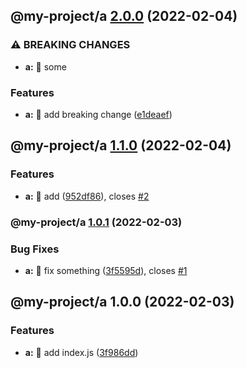 ## @my-project/a [2.0.0](https://github.com/suinplayground/semantic-release-monorepo/compare/@my-project/a@1.1.0...@my-project/a@2.0.0) (2022-02-04)


### ⚠ BREAKING CHANGES

* **a:** 🧨 some

### Features

* **a:** 🎸 add breaking change ([e1deaef](https://github.com/suinplayground/semantic-release-monorepo/commit/e1deaef8d34b8e8ac3beeb44f660f117b3454a93))

## @my-project/a [1.1.0](https://github.com/suinplayground/semantic-release-monorepo/compare/@my-project/a@1.0.1...@my-project/a@1.1.0) (2022-02-04)


### Features

* **a:** 🎸 add ([952df86](https://github.com/suinplayground/semantic-release-monorepo/commit/952df868c3a7b786a4d99dbf5719ba85599b3597)), closes [#2](https://github.com/suinplayground/semantic-release-monorepo/issues/2)

### @my-project/a [1.0.1](https://github.com/suinplayground/semantic-release-monorepo/compare/@my-project/a@1.0.0...@my-project/a@1.0.1) (2022-02-03)


### Bug Fixes

* **a:** 🐛 fix something ([3f5595d](https://github.com/suinplayground/semantic-release-monorepo/commit/3f5595d6003bd9175d900ac48aeb24784bb458c0)), closes [#1](https://github.com/suinplayground/semantic-release-monorepo/issues/1)

## @my-project/a 1.0.0 (2022-02-03)


### Features

* **a:** 🎸 add index.js ([3f986dd](https://github.com/suinplayground/semantic-release-monorepo/commit/3f986dd362c41f36b498a797a981ab46d645d77c))
